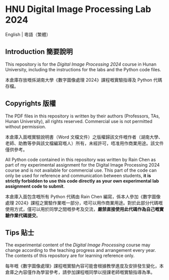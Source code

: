 # HNU Digital Image Processing Lab 2024

English | 粵語（繁體）

## Introduction 簡要說明

This repository is for the *Digital Image Processing 2024* course in Hunan University, including the instructions for the labs and the Python code files.

本倉庫存放嘅係湖南大學《數字圖像處理 2024》課程嘅實驗指導及 Python 代碼存檔。

## Copyrights 版權

The PDF files in this repository is written by their authors (Professors, TAs, Hunan University), all rights reserved. Commercial use is not permitted without permission.

本倉庫入面嘅實驗說明書（Word 文檔文件）之版權歸該文件嘅作者（湖南大學、老師、助教等參與該文檔編寫嘅人）所有，未經許可，唔准用作商業用途。該文件僅供參考。

All Python code contained in this repository was written by Rain Chen as part of my experimental assignment for the Digital Image Processing 2024 course and is not available for commercial use. This part of the code can only be used for reference and communication between students, **it is strictly forbidden to use this code directly as your own experimental lab assignment code to submit**.

本倉庫入面包含嘅所有 Python 代碼由 Rain Chen 編寫，係本人參加《數字圖像處理 2024》課程之實驗作業嘅一部分，唔可以用作商業用途。對於此部分代碼嘅使用方式，僅可以用於同學之間嘅參考及交流，**嚴禁直接使用此代碼作為自己嘅實驗作業代碼提交**。

## Tips 貼士

The experimental content of the *Digital Image Processing* course may change according to the teaching progress and arrangement every year. The contents of this repository are for learning reference only.

每年嘅《數字圖像處理》課程嘅實驗內容可能會根據教學進度及安排發生變化，本倉庫之內容僅作為學習參考，請參加課程嘅同學以授課老師嘅實驗指導為準。
